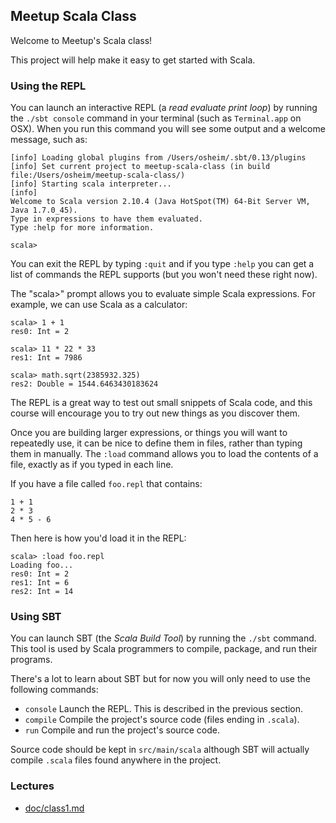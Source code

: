 ## Meetup Scala Class

Welcome to Meetup's Scala class!

This project will help make it easy to get started with Scala.

### Using the REPL

You can launch an interactive REPL (a *read evaluate print loop*) by
running the `./sbt console` command in your terminal (such as
`Terminal.app` on OSX). When you run this command you will see some
output and a welcome message, such as:

```
[info] Loading global plugins from /Users/osheim/.sbt/0.13/plugins
[info] Set current project to meetup-scala-class (in build file:/Users/osheim/meetup-scala-class/)
[info] Starting scala interpreter...
[info]
Welcome to Scala version 2.10.4 (Java HotSpot(TM) 64-Bit Server VM, Java 1.7.0_45).
Type in expressions to have them evaluated.
Type :help for more information.

scala>
```

You can exit the REPL by typing `:quit` and if you type `:help` you
can get a list of commands the REPL supports (but you won't need these
right now).

The "scala>" prompt allows you to evaluate simple Scala
expressions. For example, we can use Scala as a calculator:

```
scala> 1 + 1
res0: Int = 2

scala> 11 * 22 * 33
res1: Int = 7986

scala> math.sqrt(2385932.325)
res2: Double = 1544.6463430183624
```

The REPL is a great way to test out small snippets of Scala code, and
this course will encourage you to try out new things as you discover
them.

Once you are building larger expressions, or things you will want to
repeatedly use, it can be nice to define them in files, rather than
typing them in manually. The `:load` command allows you to load the
contents of a file, exactly as if you typed in each line.

If you have a file called `foo.repl` that contains:

```
1 + 1
2 * 3
4 * 5 - 6
```

Then here is how you'd load it in the REPL:

```
scala> :load foo.repl
Loading foo...
res0: Int = 2
res1: Int = 6
res2: Int = 14
```

### Using SBT

You can launch SBT (the *Scala Build Tool*) by running the `./sbt`
command. This tool is used by Scala programmers to compile, package,
and run their programs.

There's a lot to learn about SBT but for now you will only need to use
the following commands:

 * `console` Launch the REPL. This is described in the previous section.
 * `compile` Compile the project's source code (files ending in `.scala`).
 * `run` Compile and run the project's source code.

Source code should be kept in `src/main/scala` although SBT will
actually compile `.scala` files found anywhere in the project.

### Lectures

* [doc/class1.md](doc/class1.md)
